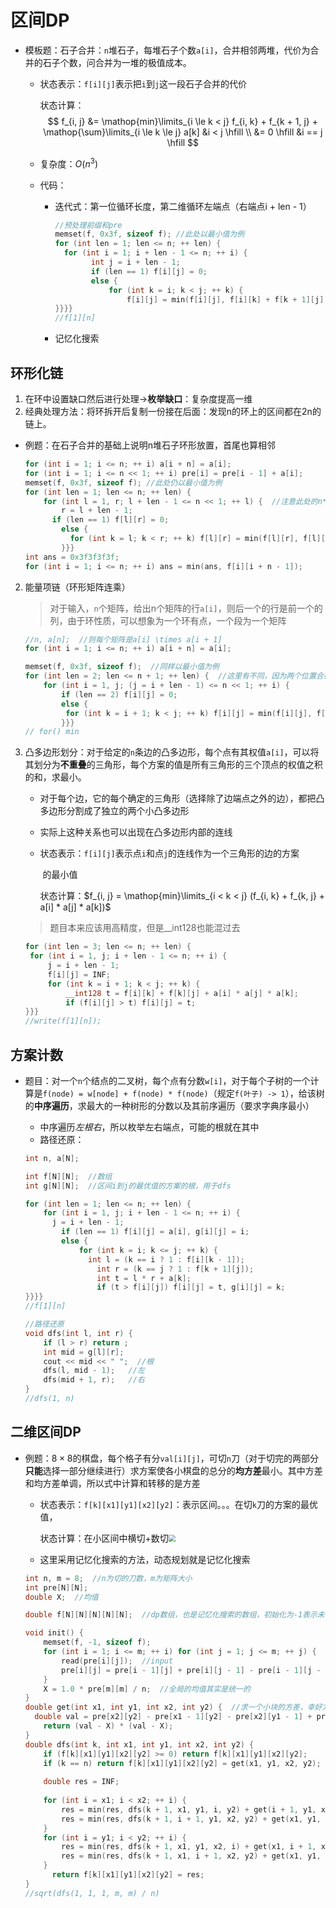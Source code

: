 # 区间DP

+ 模板题：石子合并：`n`堆石子，每堆石子个数`a[i]`，合并相邻两堆，代价为合并的石子个数，问合并为一堆的极值成本。

  + 状态表示：`f[i][j]`表示把`i`到`j`这一段石子合并的代价

    状态计算：
    $$
    f_{i, j} &= \mathop{min}\limits_{i \le k < j} f_{i, k} + f_{k + 1, j} + \mathop{\sum}\limits_{i \le k \le j} a[k] &i < j \hfill \\
    &= 0 \hfill  &i == j \hfill
    $$

  + 复杂度：$O(n^3)$

  + 代码：

    + 迭代式：第一位循环长度，第二维循环左端点（右端点i + len - 1）

      ```c++
      //预处理前缀和pre
      memset(f, 0x3f, sizeof f); //此处以最小值为例
      for (int len = 1; len <= n; ++ len) {
      	for (int i = 1; i + len - 1 <= n; ++ i) {
              int j = i + len - 1;
              if (len == 1) f[i][j] = 0;
              else {
                  for (int k = i; k < j; ++ k) {
                      f[i][j] = min(f[i][j], f[i][k] + f[k + 1][j] + pre[j] - pre[i - 1]);
      }}}}
      //f[1][n]
      ```

    + 记忆化搜索

## 环形化链

1. 在环中设置缺口然后进行处理$\rightarrow$**枚举缺口**：复杂度提高一维
2. 经典处理方法：将环拆开后复制一份接在后面：发现n的环上的区间都在2n的链上。

+ 例题：在石子合并的基础上说明n堆石子环形放置，首尾也算相邻

  ```c++
  for (int i = 1; i <= n; ++ i) a[i + n] = a[i];
  for (int i = 1; i <= n << 1; ++ i) pre[i] = pre[i - 1] + a[i];
  memset(f, 0x3f, sizeof f); //此处仍以最小值为例
  for (int len = 1; len <= n; ++ len) {
      for (int l = 1, r; l + len - 1 <= n << 1; ++ l) {  //注意此处的n*2
          r = l + len - 1;
  		if (len == 1) f[l][r] = 0;
          else {
  			for (int k = l; k < r; ++ k) f[l][r] = min(f[l][r], f[l][k] + f[k + 1][r] + pre[r] - pre[l - 1]);
          }}}
  int ans = 0x3f3f3f3f;
  for (int i = 1; i <= n; ++ i) ans = min(ans, f[i][i + n - 1]);
  ```

2. 能量项链（环形矩阵连乘）

   > 对于输入，`n`个矩阵，给出n个矩阵的行`a[i]`，则后一个的行是前一个的列，由于环性质，可以想象为一个环有点，一个段为一个矩阵

   ```c++
   //n, a[n];  //则每个矩阵是a[i] \times a[i + 1]
   for (int i = 1; i <= n; ++ i) a[i + n] = a[i];
   
   memset(f, 0x3f, sizeof f);  //同样以最小值为例
   for (int len = 2; len <= n + 1; ++ len) {  //这里有不同，因为两个位置合在一起是一个矩阵，所以选取个数为1是len = 2
       for (int i = 1, j; (j = i + len - 1) <= n << 1; ++ i) {
           if (len == 2) f[i][j] = 0;
           else {
   			for (int k = i + 1; k < j; ++ k) f[i][j] = min(f[i][j], f[i][k] + f[k][j] + a[i] * a[k] * a[j]);
           }}}
   // for() min
   ```

3. 凸多边形划分：对于给定的`n`条边的凸多边形，每个点有其权值`a[i]`，可以将其划分为**不重叠**的三角形，每个方案的值是所有三角形的三个顶点的权值之积的和，求最小。

   + 对于每个边，它的每个确定的三角形（选择除了边端点之外的边），都把凸多边形分割成了独立的两个小凸多边形

   + 实际上这种关系也可以出现在凸多边形内部的连线

   + 状态表示：`f[i][j]`表示点`i`和点`j`的连线作为一个三角形的边的方案

     ​					的最小值

     状态计算：$f_{i, j} = \mathop{min}\limits_{i < k < j} (f_{i, k} + f_{k, j} + a[i] * a[j] * a[k])$

   > 题目本来应该用高精度，但是__int128也能混过去

   ```c++
   for (int len = 3; len <= n; ++ len) {
   	for (int i = 1, j; i + len - 1 <= n; ++ i) {
   		j = i + len - 1;
   		f[i][j] = INF;   
   		for (int k = i + 1; k < j; ++ k) {
   			__int128 t = f[i][k] + f[k][j] + a[i] * a[j] * a[k];
   			if (f[i][j] > t) f[i][j] = t; 
   }}}
   //write(f[1][n]);
   ```

## 方案计数

+ 题目：对一个`n`个结点的二叉树，每个点有分数`w[i]`，对于每个子树的一个计算是`f(node) = w[node] + f(node) * f(node)`（规定`f(叶子) -> 1`），给该树的**中序遍历**，求最大的一种树形的分数以及其前序遍历（要求字典序最小）

  + 中序遍历*左根右*，所以枚举左右端点，可能的根就在其中
  + 路径还原：

  ```c++
  int n, a[N];
  
  int f[N][N];  //数组
  int g[N][N];  //区间i到j的最优值的方案的根，用于dfs
  
  for (int len = 1; len <= n; ++ len) {
      for (int i = 1, j; i + len - 1 <= n; ++ i) {
  		j = i + len - 1;
          if (len == 1) f[i][j] = a[i], g[i][j] = i;
          else {
              for (int k = i; k <= j; ++ k) {
  				int l = (k == i ? 1 : f[i][k - 1]);
                  int r = (k == j ? 1 : f[k + 1][j]);
                  int t = l * r + a[k];
                  if (t > f[i][j]) f[i][j] = t, g[i][j] = k;
  }}}}
  //f[1][n]
  
  //路径还原
  void dfs(int l, int r) {
      if (l > r) return ;
      int mid = g[l][r];
      cout << mid << " ";  //根
      dfs(l, mid - 1);   //左
      dfs(mid + 1, r);   //右
  }
  //dfs(1, n)
  ```

## 二维区间DP

+ 例题：$8 \times 8$的棋盘，每个格子有分`val[i][j]`，可切`n`刀（对于切完的两部分**只能**选择一部分继续进行）求方案使各小棋盘的总分的**均方差**最小。其中方差和均方差单调，所以式中计算和转移的是方差

  + 状态表示：`f[k][x1][y1][x2][y2]`：表示区间。。。在切`k`刀的方案的最优值，
  
    状态计算：在小区间中横切+数切<img src="https://cdn.jsdelivr.net/gh/zweix123/CS-notes@master/source/Algorithm/Dynamic-Programming/区间DP.jpg" style="zoom:67%;" />
  
  + 这里采用记忆化搜索的方法，动态规划就是记忆化搜索

  ```c++
  int n, m = 8;  //n为切的刀数，m为矩阵大小
  int pre[N][N];
  double X;  //均值
  
  double f[N][N][N][N][N];  //dp数组，也是记忆化搜索的数组，初始化为-1表示未被搜索
  
  void init() {
      memset(f, -1, sizeof f);
      for (int i = 1; i <= m; ++ i) for (int j = 1; j <= m; ++ j) {
          read(pre[i][j]);  //input
          pre[i][j] = pre[i - 1][j] + pre[i][j - 1] - pre[i - 1][j - 1];  //二维前缀和
      }
      X = 1.0 * pre[m][m] / n;  //全局的均值其实是统一的
  }
  double get(int x1, int y1, int x2, int y2) {  //求一个小块的方差，幸好方差各个部分独立，并且此问题均值全局
  	double val = pre[x2][y2] - pre[x1 - 1][y2] - pre[x2][y1 - 1] + pre[x1 - 1][y1 - 1];
      return (val - X) * (val - X);
  }
  double dfs(int k, int x1, int y1, int x2, int y2) {
      if (f[k][x1][y1][x2][y2] >= 0) return f[k][x1][y1][x2][y2];
      if (k == n) return f[k][x1][y1][x2][y2] = get(x1, y1, x2, y2);
      
      double res = INF;
      
      for (int i = x1; i < x2; ++ i) {
          res = min(res, dfs(k + 1, x1, y1, i, y2) + get(i + 1, y1, x2, y2));  //横着切，再切上半部分
          res = min(res, dfs(k + 1, i + 1, y1, x2, y2) + get(x1, y1, i, y2));  //横着切，再切下半部分
      }
      for (int i = y1; i < y2; ++ i) {
          res = min(res, dfs(k + 1, x1, y1, x2, i) + get(x1, i + 1, x2, y2));  //竖着切，再切左半部分
          res = min(res, dfs(k + 1, x1, i + 1, x2, y2) + get(x1, y1, x2, i));  //竖着切，再切右半部分
      }
     	return f[k][x1][y1][x2][y2] = res;
  }
  //sqrt(dfs(1, 1, 1, m, m) / n)
  ```
